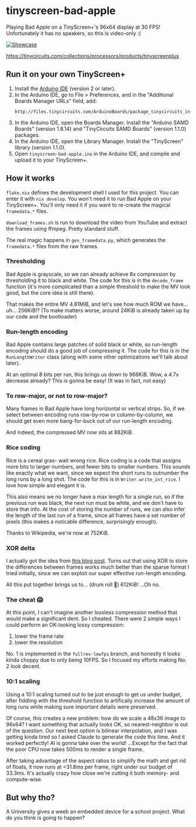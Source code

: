 # tinyscreen-bad-apple

Playing Bad Apple on a TinyScreen+'s 96x64 display at 30 FPS! Unfortunately it has no speakers, so this is video-only :(

[![Showcase](https://img.youtube.com/vi/S6zOcAdm1cY/maxresdefault.jpg)](https://www.youtube.com/watch?v=S6zOcAdm1cY)

https://tinycircuits.com/collections/processors/products/tinyscreenplus

## Run it on your own TinyScreen+

1. Install the [Arduino IDE](https://www.arduino.cc/en/software/) (version 2 or later).
2. In the Arduino IDE, go to File > Preferences, and in the "Additional Boards Manager URLs" field, add:
   ```
   http://files.tinycircuits.com/ArduinoBoards/package_tinycircuits_index.json
   ```
3. In the Arduino IDE, open the Boards Manager. Install the "Arduino SAMD Boards" (version 1.8.14) and "TinyCircuits SAMD Boards" (version 1.1.0) packages.
4. In the Arduino IDE, open the Library Manager. Install the "TinyScreen" library (version 1.1.0).
5. Open `tinyscreen-bad-apple.ino` in the Arduino IDE, and compile and upload it to your TinyScreen+.

## How it works

`flake.nix` defines the development shell I used for this project. You can enter it with `nix develop`. You won't need it to run Bad Apple on your TinyScreen+. You'll only need it if you want to re-create the magical `framedata.*` files.

`download_frames.sh` is run to download the video from YouTube and extract the frames using ffmpeg. Pretty standard stuff.

The real magic happens in `gen_framedata.py`, which generates the `framedata.*` files from the raw frames.

### Thresholding

Bad Apple is grayscale, so we can already achieve 8x compression by thresholding it to black and white. The code for this is in the `decode_frame` function (it's more complicated than a simple threshold to make the MV look good, but the core idea is still there).

That makes the entire MV 4.81MiB, and let's see how much ROM we have... uh... 256KiB!? (To make matters worse, around 24KiB is already taken up by our code and the bootloader)

### Run-length encoding

Bad Apple contains large patches of solid black or white, so run-length encoding should do a good job of compressing it. The code for this is in the `RunLengthWriter` class (along with some other optimizations we'll talk about later).

At an optimal 8 bits per run, this brings us down to 966KiB. Wow, a 4.7x decrease already? This is gonna be easy! (It was in fact, not easy)

### To row-major, or not to row-major?

Many frames in Bad Apple have long horizontal or vertical strips. So, if we select between encoding runs row-by-row or column-by-column, we should get even more bang-for-buck out of our run-length encoding.

And indeed, the compressed MV now sits at 882KiB.

### Rice coding

Rice is a cereal gras- wait wrong rice. Rice coding is a code that assigns more bits to larger numbers, and fewer bits to smaller numbers. This sounds like exactly what we want, since we expect the short runs to outnumber the long runs by a long shot. The code for this is in `Writer.write_int_rice`. I love how simple and elegant it is.

This also means we no longer have a max length for a single run, so if the previous run was black, the next run must be white, and we don't have to store that info. At the cost of storing the number of runs, we can also infer the length of the last run of a frame, since all frames have a set number of pixels (this makes a noticable difference, surprisingly enough).

Thanks to Wikipedia, we're now at 752KiB.

### XOR delta

I actually got the idea from [this blog post](https://cirnoslab.me/blog/2023/07/28/bad-apple-on-the-microbit/#gradual-steps). Turns out that using XOR to store the differences between frames works much better than the sparse format I tried initially, since we can exploit our super effective run-length encoding.

All this put together brings us to... (drum roll 🥁) 612KiB! ...Oh no.

### The cheat 😱

At this point, I can't imagine another lossless compression method that would make a significant dent. So I cheated. There were 2 simple ways I could perform an OK-looking lossy compression:

1. lower the frame rate
2. lower the resolution

No. 1 is implemented in the `fullres-lowfps` branch, and honestly it looks kinda choppy due to only being 10FPS. So I focused my efforts making No. 2 look decent.

### 10:1 scaling

Using a 10:1 scaling turned out to be just enough to get us under budget, after fiddling with the threshold function to artifically increase the amount of long runs while making sure important details were preserved.

Of course, this creates a new problem: how do we scale a 48x36 image to 96x64? I want something that actually looks OK, so nearest-neighbor is out of the question. Our next best option is bilinear interpolation, and I was getting kinda tired so I asked Claude to generate the code this time. And it worked perfectly! AI is gonna take over the world! ...Except for the fact that the poor CPU now takes 500ms to render a single frame.

After taking advantage of the aspect ratios to simplify the math and get rid of floats, it now runs at <31.8ms per frame, right under our budget of 33.3ms. It's actually crazy how close we're cutting it both memory- and compute-wise.

## But why tho?

A University gives a weeb an embedded device for a school project. What do you think is going to happen?
